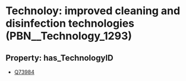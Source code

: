 # Technoloy: __improved cleaning and disinfection technologies__ (PBN__Technology_1293)

## Property: has_TechnologyID

* [Q73984](Q73984)

